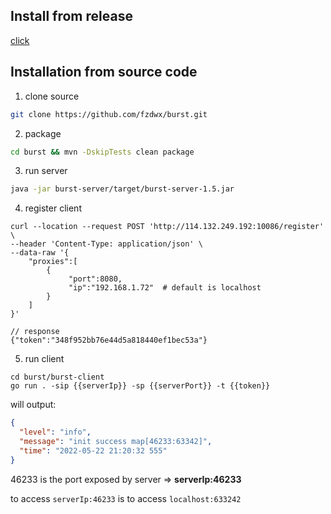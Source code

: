 ## Install from release

[click](https://github.com/fzdwx/burst/releases/tag/v1.0)

## Installation from source code

1. clone source

```bash
git clone https://github.com/fzdwx/burst.git
```

2. package

```bash
cd burst && mvn -DskipTests clean package
```

3. run server

```bash
java -jar burst-server/target/burst-server-1.5.jar
```

4. register client

```shell
curl --location --request POST 'http://114.132.249.192:10086/register' \
--header 'Content-Type: application/json' \
--data-raw '{
    "proxies":[
        {
             "port":8080,
             "ip":"192.168.1.72"  # default is localhost
        }
    ]
}'

// response
{"token":"348f952bb76e44d5a818440ef1bec53a"}
```

5. run client

```shell
cd burst/burst-client
go run . -sip {{serverIp}} -sp {{serverPort}} -t {{token}}
```

will output:

```json
{
  "level": "info",
  "message": "init success map[46233:63342]",
  "time": "2022-05-22 21:20:32 555"
}
```

46233 is the port exposed by server => **serverIp:46233**

to access `serverIp:46233` is to access `localhost:633242`